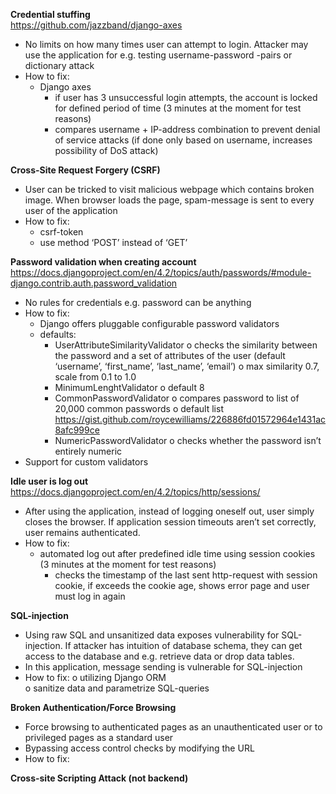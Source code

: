 **Credential stuffing**  
https://github.com/jazzband/django-axes
-	No limits on how many times user can attempt to login. Attacker may use the application for e.g. testing username-password -pairs or dictionary attack
-	How to fix:    
    -	Django axes  
        - if user has 3 unsuccessful login attempts, the account is locked for defined period of time (3 minutes at the moment for test reasons)
        -	compares username + IP-address combination to prevent denial of service attacks (if done only based on username, increases possibility of DoS attack) 
  
**Cross-Site Request Forgery (CSRF)**
-	User can be tricked to visit malicious webpage which contains broken image. When browser loads the page, spam-message is sent to every user of the application
-	How to fix:
    -	csrf-token
    - use method ‘POST’ instead of ‘GET’ 

**Password validation when creating account**  
https://docs.djangoproject.com/en/4.2/topics/auth/passwords/#module-django.contrib.auth.password_validation 
-	No rules for credentials e.g. password can be anything
-	How to fix:
    -	Django offers pluggable configurable password validators
    -	defaults:
        -	UserAttributeSimilarityValidator
            o	checks the similarity between the password and a set of attributes of the user (default ‘username’, ‘first_name’, ‘last_name’, ‘email’)
            o	max similarity 0.7, scale from 0.1 to 1.0
        -	MinimumLenghtValidator
            o	default 8
        -	CommonPasswordValidator
            o	compares password to list of 20,000 common passwords
            o	default list https://gist.github.com/roycewilliams/226886fd01572964e1431ac8afc999ce 
        -	NumericPasswordValidator
            o	checks whether the password isn’t entirely numeric
  -	Support for custom validators
  
**Idle user is log out**  
https://docs.djangoproject.com/en/4.2/topics/http/sessions/ 
-	After using the application, instead of logging oneself out, user simply closes the browser. If application session timeouts aren’t set correctly, user remains authenticated.
-	How to fix:
      -	automated log out after predefined idle time using session cookies (3 minutes at the moment for test reasons)
          -	checks the timestamp of the last sent http-request with session cookie, if exceeds the cookie age, shows error page and user must log in again
  
**SQL-injection**
-	Using raw SQL and unsanitized data exposes vulnerability for SQL-injection. If attacker has intuition of database schema, they can get access to the database and e.g. retrieve data or drop data tables.
-	In this application, message sending is vulnerable for SQL-injection
-	How to fix:
    o	utilizing Django ORM  
    o	sanitize data and parametrize SQL-queries
  
**Broken Authentication/Force Browsing**
-	Force browsing to authenticated pages as an unauthenticated user or to privileged pages as a standard user
-	Bypassing access control checks by modifying the URL
-	How to fix:

**Cross-site Scripting Attack (not backend)**
